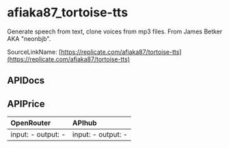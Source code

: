 # afiaka87_tortoise-tts

Generate speech from text, clone voices from mp3 files. From James Betker AKA "neonbjb".

SourceLinkName: [https://replicate.com/afiaka87/tortoise-tts](https://replicate.com/afiaka87/tortoise-tts)

## APIDocs



## APIPrice

| OpenRouter | APIhub |
|:---|:---|
| input: - output: - | input: - output: - |
